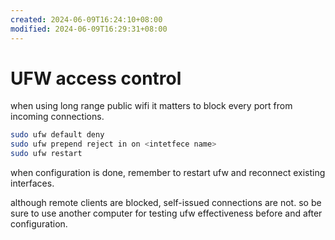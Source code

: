 ```yaml
---
created: 2024-06-09T16:24:10+08:00
modified: 2024-06-09T16:29:31+08:00
---
```


# UFW access control

when using long range public wifi it matters to block every port from incoming connections.

```bash
sudo ufw default deny
sudo ufw prepend reject in on <intetfece name>
sudo ufw restart
```

when configuration is done, remember to restart ufw and reconnect existing interfaces.

although remote clients are blocked, self-issued connections are not. so be sure to use another computer for testing ufw effectiveness before and after configuration.
